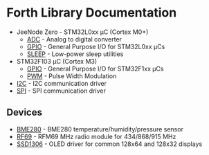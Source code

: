 # Forth Library Documentation

* JeeNode Zero - STM32L0xx µC (Cortex M0+)
    * [ADC](adc-l0.md) - Analog to digital converter
    * [GPIO](gpio-l0.md) - General Purpose I/O for STM32L0xx µCs
    * [SLEEP](sleep-l0.md) - Low-power sleep utilities
* STM32F103 µC (Cortex M3)
    * [GPIO](gpio-f1.md) - General Purpose I/O for STM32F1xx µCs
    * [PWM](pwm-f1.md) - Pulse Width Modulation
* [I2C](i2c.md) - I2C communication driver
* [SPI](spi.md) - SPI communication driver

## Devices

* [BME280](bme280.md) - BME280 temperature/humidity/pressure sensor
* [RF69](rf69.md) - RFM69 MHz radio module for 434/868/915 MHz
* [SSD1306](ssd1306.md) - OLED driver for common 128x64 and 128x32 displays
